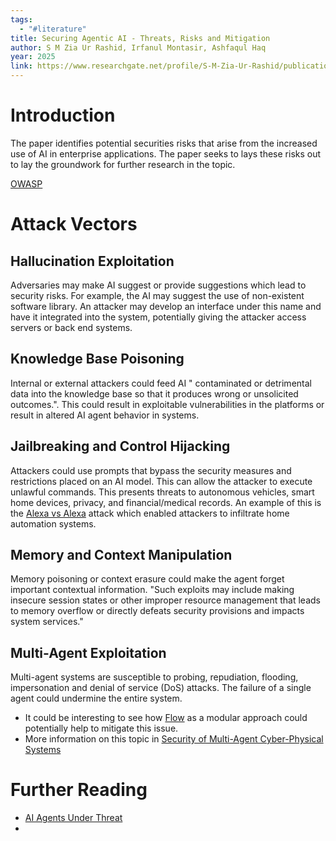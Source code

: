 ```yaml
---
tags:
  - "#literature"
title: Securing Agentic AI - Threats, Risks and Mitigation
author: S M Zia Ur Rashid, Irfanul Montasir, Ashfaqul Haq
year: 2025
link: https://www.researchgate.net/profile/S-M-Zia-Ur-Rashid/publication/388493552_Securing_Agentic_AI_Threats_Risks_and_Mitigation/links/679ad00352b58d39f25b9aad/Securing-Agentic-AI-Threats-Risks-and-Mitigation.pdf
---
```

# Introduction
The paper identifies potential securities risks that arise from the increased use of AI in enterprise applications. The paper seeks to lays these risks out to lay the groundwork for further research in the topic. 

[OWASP](https://owasp.org/www-project-top-ten/)
# Attack Vectors
## Hallucination Exploitation
Adversaries may make AI suggest or provide suggestions which lead to security risks. For example, the AI may suggest the use of non-existent software library. An attacker may develop an interface under this name and have it integrated into the system, potentially giving the attacker access servers or back end systems. 

## Knowledge Base Poisoning
Internal or external attackers could feed AI " contaminated or detrimental data into the knowledge base so that it produces wrong or unsolicited outcomes.". This could result in exploitable vulnerabilities in the platforms or result in altered AI agent behavior in systems. 
## Jailbreaking and Control Hijacking
Attackers could use prompts that bypass the security measures and restrictions placed on an AI model. This can allow the attacker to execute unlawful commands. This presents threats to autonomous vehicles, smart home devices, privacy, and financial/medical records. An example of this is the [Alexa vs Alexa](https://www.ava-attack.org/) attack which enabled attackers to infiltrate home automation systems. 

## Memory and Context Manipulation
Memory poisoning or context erasure could make the agent forget important contextual information. "Such exploits may include making insecure session states or other improper resource management that leads to memory overflow or directly defeats security provisions and impacts system services."

## Multi-Agent Exploitation
Multi-agent systems are susceptible to probing, repudiation, flooding, impersonation and denial of service (DoS) attacks. The failure of a single agent could undermine the entire system. 
- It could be interesting to see how [Flow](Flow%20–%20A%20Modular%20Approach%20to%20Automated%20Agentic%20Workflow%20Generation.md) as a modular approach could potentially help to mitigate this issue.
- More information on this topic in [Security of Multi-Agent Cyber-Physical Systems](Security%20of%20Multi-Agent%20Cyber-Physical%20Systems.md) 

# Further Reading
- [AI Agents Under Threat](AI%20Agents%20Under%20Threat.md)
- 